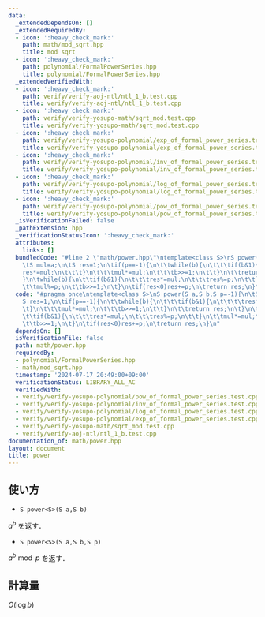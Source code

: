 ```yaml
---
data:
  _extendedDependsOn: []
  _extendedRequiredBy:
  - icon: ':heavy_check_mark:'
    path: math/mod_sqrt.hpp
    title: mod sqrt
  - icon: ':heavy_check_mark:'
    path: polynomial/FormalPowerSeries.hpp
    title: polynomial/FormalPowerSeries.hpp
  _extendedVerifiedWith:
  - icon: ':heavy_check_mark:'
    path: verify/verify-aoj-ntl/ntl_1_b.test.cpp
    title: verify/verify-aoj-ntl/ntl_1_b.test.cpp
  - icon: ':heavy_check_mark:'
    path: verify/verify-yosupo-math/sqrt_mod.test.cpp
    title: verify/verify-yosupo-math/sqrt_mod.test.cpp
  - icon: ':heavy_check_mark:'
    path: verify/verify-yosupo-polynomial/exp_of_formal_power_series.test.cpp
    title: verify/verify-yosupo-polynomial/exp_of_formal_power_series.test.cpp
  - icon: ':heavy_check_mark:'
    path: verify/verify-yosupo-polynomial/inv_of_formal_power_series.test.cpp
    title: verify/verify-yosupo-polynomial/inv_of_formal_power_series.test.cpp
  - icon: ':heavy_check_mark:'
    path: verify/verify-yosupo-polynomial/log_of_formal_power_series.test.cpp
    title: verify/verify-yosupo-polynomial/log_of_formal_power_series.test.cpp
  - icon: ':heavy_check_mark:'
    path: verify/verify-yosupo-polynomial/pow_of_formal_power_series.test.cpp
    title: verify/verify-yosupo-polynomial/pow_of_formal_power_series.test.cpp
  _isVerificationFailed: false
  _pathExtension: hpp
  _verificationStatusIcon: ':heavy_check_mark:'
  attributes:
    links: []
  bundledCode: "#line 2 \"math/power.hpp\"\ntemplate<class S>\nS power(S a,S b,S p=-1){\n\
    \tS mul=a;\n\tS res=1;\n\tif(p==-1){\n\t\twhile(b){\n\t\t\tif(b&1){\n\t\t\t\t\
    res*=mul;\n\t\t\t}\n\t\t\tmul*=mul;\n\t\t\tb>>=1;\n\t\t}\n\t\treturn res;\n\t\
    }\n\twhile(b){\n\t\tif(b&1){\n\t\t\tres*=mul;\n\t\t\tres%=p;\n\t\t}\n\t\tmul*=mul;\n\
    \t\tmul%=p;\n\t\tb>>=1;\n\t}\n\tif(res<0)res+=p;\n\treturn res;\n}\n"
  code: "#pragma once\ntemplate<class S>\nS power(S a,S b,S p=-1){\n\tS mul=a;\n\t\
    S res=1;\n\tif(p==-1){\n\t\twhile(b){\n\t\t\tif(b&1){\n\t\t\t\tres*=mul;\n\t\t\
    \t}\n\t\t\tmul*=mul;\n\t\t\tb>>=1;\n\t\t}\n\t\treturn res;\n\t}\n\twhile(b){\n\
    \t\tif(b&1){\n\t\t\tres*=mul;\n\t\t\tres%=p;\n\t\t}\n\t\tmul*=mul;\n\t\tmul%=p;\n\
    \t\tb>>=1;\n\t}\n\tif(res<0)res+=p;\n\treturn res;\n}\n"
  dependsOn: []
  isVerificationFile: false
  path: math/power.hpp
  requiredBy:
  - polynomial/FormalPowerSeries.hpp
  - math/mod_sqrt.hpp
  timestamp: '2024-07-17 20:49:00+09:00'
  verificationStatus: LIBRARY_ALL_AC
  verifiedWith:
  - verify/verify-yosupo-polynomial/pow_of_formal_power_series.test.cpp
  - verify/verify-yosupo-polynomial/inv_of_formal_power_series.test.cpp
  - verify/verify-yosupo-polynomial/log_of_formal_power_series.test.cpp
  - verify/verify-yosupo-polynomial/exp_of_formal_power_series.test.cpp
  - verify/verify-yosupo-math/sqrt_mod.test.cpp
  - verify/verify-aoj-ntl/ntl_1_b.test.cpp
documentation_of: math/power.hpp
layout: document
title: power
---
```


## 使い方
- `S power<S>(S a,S b)`

$a^{b}$ を返す．

- `S power<S>(S a,S b,S p)`

$a^{b} \bmod p$ を返す．

## 計算量
$O(\log b)$
